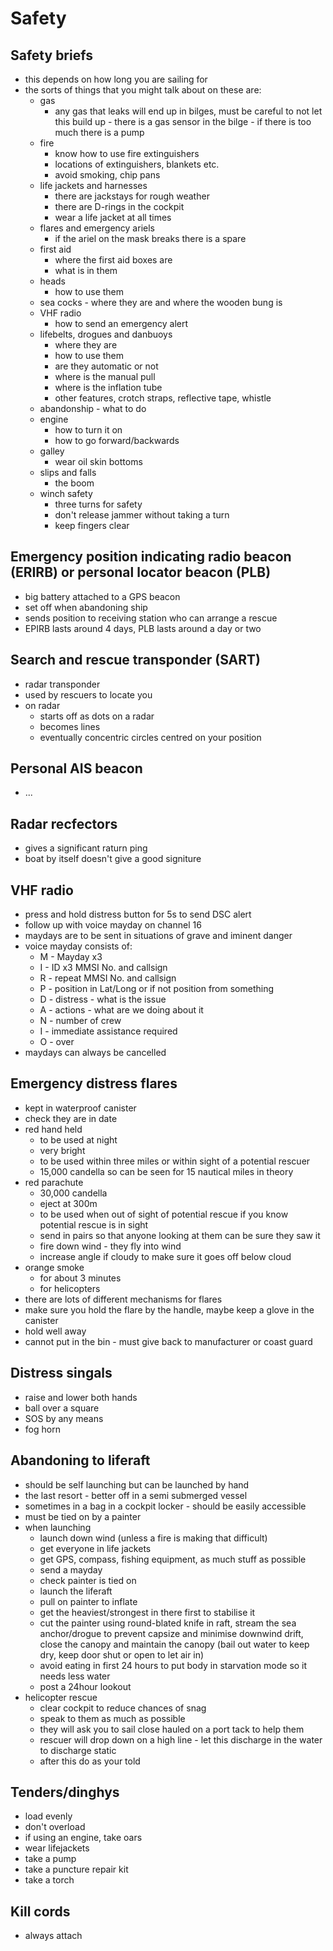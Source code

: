 # Safety
## Safety briefs
* this depends on how long you are sailing for
* the sorts of things that you might talk about on these are:
  - gas
    - any gas that leaks will end up in bilges, must be careful to not let this build up - there is a gas sensor in the bilge - if there is too much there is a pump
  - fire
    - know how to use fire extinguishers
    - locations of extinguishers, blankets etc.
    - avoid smoking, chip pans
  - life jackets and harnesses
    - there are jackstays for rough weather
    - there are D-rings in the cockpit
    - wear a life jacket at all times
  - flares and emergency ariels
    - if the ariel on the mask breaks there is a spare
  - first aid
    - where the first aid boxes are
    - what is in them
  - heads
    - how to use them
  - sea cocks - where they are and where the wooden bung is
  - VHF radio
    - how to send an emergency alert
  - lifebelts, drogues and danbuoys
    - where they are
    - how to use them
    - are they automatic or not
    - where is the manual pull
    - where is the inflation tube
    - other features, crotch straps, reflective tape, whistle
  - abandonship - what to do
  - engine
    - how to turn it on
    - how to go forward/backwards
  - galley
    - wear oil skin bottoms
  - slips and falls
    - the boom
  - winch safety
    - three turns for safety
    - don't release jammer without taking a turn
    - keep fingers clear
## Emergency position indicating radio beacon (ERIRB) or personal locator beacon (PLB)
* big battery attached to a GPS beacon
* set off when abandoning ship
* sends position to receiving station who can arrange a rescue
* EPIRB lasts around 4 days, PLB lasts around a day or two
## Search and rescue transponder (SART)
* radar transponder
* used by rescuers to locate you
* on radar
  - starts off as dots on a radar
  - becomes lines
  - eventually concentric circles centred on your position
## Personal AIS beacon
* ...
## Radar recfectors
* gives a significant raturn ping
* boat by itself doesn't give a good signiture
## VHF radio
* press and hold distress button for 5s to send DSC alert
* follow up with voice mayday on channel 16
* maydays are to be sent in situations of grave and iminent danger
* voice mayday consists of:
  - M - Mayday x3
  - I - ID x3 MMSI No. and callsign
  - R - repeat MMSI No. and callsign
  - P - position in Lat/Long or if not position from something
  - D - distress - what is the issue
  - A - actions - what are we doing about it
  - N - number of crew
  - I - immediate assistance required
  - O - over
* maydays can always be cancelled
## Emergency distress flares
* kept in waterproof canister
* check they are in date
* red hand held
  - to be used at night
  - very bright
  - to be used within three miles or within sight of a potential rescuer
  - 15,000 candella so can be seen for 15 nautical miles in theory
* red parachute
  - 30,000 candella
  - eject at 300m
  - to be used when out of sight of potential rescue if you know potential rescue is in sight
  - send in pairs so that anyone looking at them can be sure they saw it
  - fire down wind - they fly into wind
  - increase angle if cloudy to make sure it goes off below cloud
* orange smoke
  - for about 3 minutes
  - for helicopters
* there are lots of different mechanisms for flares
* make sure you hold the flare by the handle, maybe keep a glove in the canister
* hold well away
* cannot put in the bin - must give back to manufacturer or coast guard
## Distress singals
* raise and lower both hands
* ball over a square
* SOS by any means
* fog horn
## Abandoning to liferaft
* should be self launching but can be launched by hand
* the last resort - better off in a semi submerged vessel
* sometimes in a bag in a cockpit locker - should be easily accessible
* must be tied on by a painter
* when launching
  - launch down wind (unless a fire is making that difficult)
  - get everyone in life jackets
  - get GPS, compass, fishing equipment, as much stuff as possible
  - send a mayday
  - check painter is tied on
  - launch the liferaft
  - pull on painter to inflate
  - get the heaviest/strongest in there first to stabilise it
  - cut the painter using round-blated knife in raft, stream the sea anchor/drogue to prevent capsize and minimise downwind drift, close the canopy and maintain the canopy (bail out water to keep dry, keep door shut or open to let air in)
  - avoid eating in first 24 hours to put body in starvation mode so it needs less water
  - post a 24hour lookout
* helicopter rescue
  - clear cockpit to reduce chances of snag
  - speak to them as much as possible
  - they will ask you to sail close hauled on a port tack to help them
  - rescuer will drop down on a high line - let this discharge in the water to discharge static
  - after this do as your told
## Tenders/dinghys
* load evenly
* don't overload
* if using an engine, take oars
* wear lifejackets
* take a pump
* take a puncture repair kit
* take a torch
## Kill cords
* always attach
